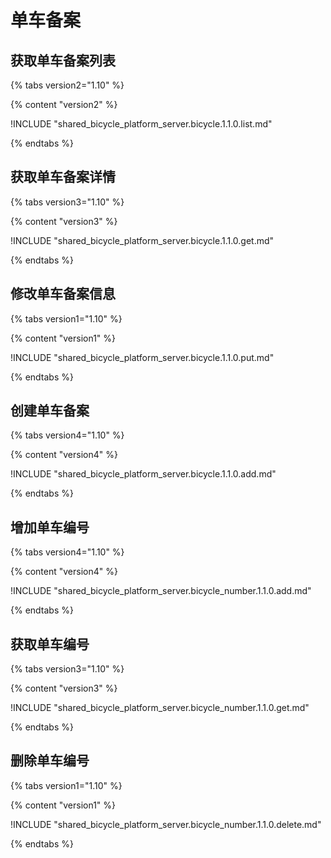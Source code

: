 # 单车备案

## 获取单车备案列表
{% tabs version2="1.10" %}

{% content "version2" %}

!INCLUDE "shared_bicycle_platform_server.bicycle.1.1.0.list.md"

{% endtabs %}


## 获取单车备案详情
{% tabs version3="1.10" %}

{% content "version3" %}

!INCLUDE "shared_bicycle_platform_server.bicycle.1.1.0.get.md"

{% endtabs %}



## 修改单车备案信息
{% tabs version1="1.10" %}

{% content "version1" %}

!INCLUDE "shared_bicycle_platform_server.bicycle.1.1.0.put.md"

{% endtabs %}


## 创建单车备案
{% tabs version4="1.10" %}

{% content "version4" %}

!INCLUDE "shared_bicycle_platform_server.bicycle.1.1.0.add.md"

{% endtabs %}

## 增加单车编号
{% tabs version4="1.10" %}

{% content "version4" %}

!INCLUDE "shared_bicycle_platform_server.bicycle_number.1.1.0.add.md"

{% endtabs %}

## 获取单车编号
{% tabs version3="1.10" %}

{% content "version3" %}

!INCLUDE "shared_bicycle_platform_server.bicycle_number.1.1.0.get.md"

{% endtabs %}



## 删除单车编号
{% tabs version1="1.10" %}

{% content "version1" %}

!INCLUDE "shared_bicycle_platform_server.bicycle_number.1.1.0.delete.md"

{% endtabs %}



